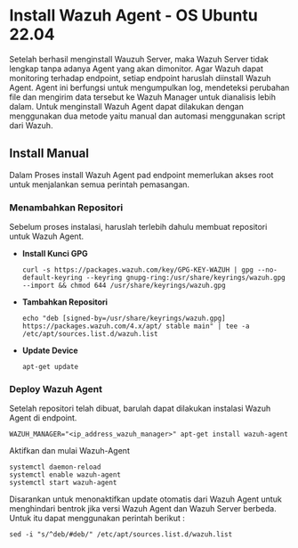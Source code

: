 # Install Wazuh Agent - OS Ubuntu 22.04
Setelah berhasil menginstall Wauzuh Server, maka Wazuh Server tidak lengkap tanpa adanya Agent yang akan dimonitor. Agar Wazuh dapat monitoring terhadap endpoint, setiap endpoint haruslah diinstall Wazuh Agent. Agent ini berfungsi untuk mengumpulkan log, mendeteksi perubahan file dan mengirim data tersebut ke Wazuh Manager untuk dianalisis lebih dalam. Untuk menginstall Wazuh Agent dapat dilakukan dengan menggunakan dua metode yaitu manual dan automasi menggunakan script dari Wazuh.

## Install Manual
Dalam Proses install Wazuh Agent pad endpoint memerlukan akses root untuk menjalankan semua perintah pemasangan. 
### Menambahkan Repositori
Sebelum proses instalasi, haruslah terlebih dahulu membuat repositori untuk Wazuh Agent.
- **Install Kunci GPG**
  ```
  curl -s https://packages.wazuh.com/key/GPG-KEY-WAZUH | gpg --no-default-keyring --keyring gnupg-ring:/usr/share/keyrings/wazuh.gpg --import && chmod 644 /usr/share/keyrings/wazuh.gpg
  ```
- **Tambahkan Repositori**
  ```
  echo "deb [signed-by=/usr/share/keyrings/wazuh.gpg] https://packages.wazuh.com/4.x/apt/ stable main" | tee -a /etc/apt/sources.list.d/wazuh.list
  ```
- **Update Device**
  ```
  apt-get update
  ```
### Deploy Wazuh Agent 
Setelah repositori telah dibuat, barulah dapat dilakukan instalasi Wazuh Agent di endpoint.
```
WAZUH_MANAGER="<ip_address_wazuh_manager>" apt-get install wazuh-agent
```
Aktifkan dan mulai Wazuh-Agent
```
systemctl daemon-reload
systemctl enable wazuh-agent
systemctl start wazuh-agent
```
Disarankan untuk menonaktifkan update otomatis dari Wazuh Agent untuk menghindari bentrok jika versi Wazuh Agent dan Wazuh Server berbeda. Untuk itu dapat menggunakan perintah berikut :
```
sed -i "s/^deb/#deb/" /etc/apt/sources.list.d/wazuh.list
```



